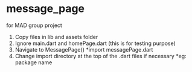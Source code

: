 # message_page
for MAD group project

1) Copy files in lib and assets folder
2) Ignore main.dart and homePage.dart (this is for testing purpose)
3) Navigate to MessagePage()  *import messagePage.dart
4) Change import directory at the top of the .dart files if necessary *eg: package name
